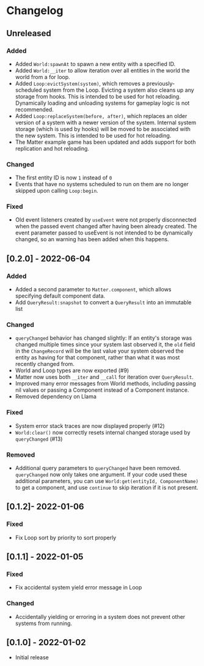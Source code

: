 # Changelog

## Unreleased
### Added
- Added `World:spawnAt` to spawn a new entity with a specified ID.
- Added `World:__iter` to allow iteration over all entities in the world the world from a for loop.
- Added `Loop:evictSystem(system)`, which removes a previously-scheduled system from the Loop. Evicting a system also cleans up any storage from hooks. This is intended to be used for hot reloading. Dynamically loading and unloading systems for gameplay logic is not recommended.
- Added `Loop:replaceSystem(before, after)`, which replaces an older version of a system with a newer version of the system. Internal system storage (which is used by hooks) will be moved to be associated with the new system. This is intended to be used for hot reloading.
- The Matter example game has been updated and adds support for both replication and hot reloading.
### Changed
- The first entity ID is now `1` instead of `0`
- Events that have no systems scheduled to run on them are no longer skipped upon calling `Loop:begin`.
### Fixed
- Old event listeners created by `useEvent` were not properly disconnected when the passed event changed after having been already created. The event parameter passed to useEvent is not intended to be dynamically changed, so an warning has been added when this happens.

## [0.2.0] - 2022-06-04
### Added
- Added a second parameter to `Matter.component`, which allows specifying default component data.
- Add `QueryResult:snapshot` to convert a `QueryResult` into an immutable list

### Changed
- `queryChanged` behavior has changed slightly: If an entity's storage was changed multiple times since your system last observed it, the `old` field in the `ChangeRecord` will be the last value your system observed the entity as having for that component, rather than what it was most recently changed from.
- World and Loop types are now exported (#9)
- Matter now uses both `__iter` and `__call` for iteration over `QueryResult`.
- Improved many error messages from World methods, including passing nil values or passing a Component instead of a Component instance.
- Removed dependency on Llama

### Fixed
- System error stack traces are now displayed properly (#12)
- `World:clear()` now correctly resets internal changed storage used by `queryChanged` (#13)

### Removed
- Additional query parameters to `queryChanged` have been removed. `queryChanged` now only takes one argument. If your code used these additional parameters, you can use `World:get(entityId, ComponentName)` to get a component, and use `continue` to skip iteration if it is not present.

## [0.1.2]- 2022-01-06
### Fixed
- Fix Loop sort by priority to sort properly

## [0.1.1] - 2022-01-05
### Fixed
- Fix accidental system yield error message in Loop

### Changed
- Accidentally yielding or erroring in a system does not prevent other systems from running.

## [0.1.0] - 2022-01-02

- Initial release